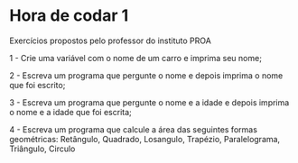 # Hora de codar 1

Exercícios propostos pelo professor do instituto PROA

1 - Crie uma variável com o nome de um carro e imprima seu nome;

2 - Escreva um programa que pergunte o nome e depois imprima o nome que foi escrito;

3 - Escreva um programa que pergunte o nome e a idade e depois imprima o nome e a idade que foi escrita;

4 - Escreva um programa que calcule a área das seguintes formas geométricas: Retângulo, Quadrado, Losangulo, Trapézio, Paralelograma, Triângulo, Circulo 

